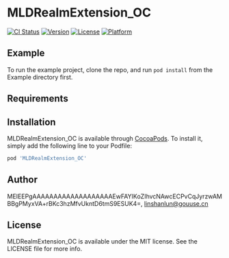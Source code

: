 # MLDRealmExtension_OC

[![CI Status](https://img.shields.io/travis/MEIEEPgAAAAAAAAAAAAAAAAAAAEwFAYIKoZIhvcNAwcECPvCqJyrzwAMBBgPMyxVA+rBKc3hzMfvUkntD6tmS9ESUK4=/MLDRealmExtension_OC.svg?style=flat)](https://travis-ci.org/MEIEEPgAAAAAAAAAAAAAAAAAAAEwFAYIKoZIhvcNAwcECPvCqJyrzwAMBBgPMyxVA+rBKc3hzMfvUkntD6tmS9ESUK4=/MLDRealmExtension_OC)
[![Version](https://img.shields.io/cocoapods/v/MLDRealmExtension_OC.svg?style=flat)](https://cocoapods.org/pods/MLDRealmExtension_OC)
[![License](https://img.shields.io/cocoapods/l/MLDRealmExtension_OC.svg?style=flat)](https://cocoapods.org/pods/MLDRealmExtension_OC)
[![Platform](https://img.shields.io/cocoapods/p/MLDRealmExtension_OC.svg?style=flat)](https://cocoapods.org/pods/MLDRealmExtension_OC)

## Example

To run the example project, clone the repo, and run `pod install` from the Example directory first.

## Requirements

## Installation

MLDRealmExtension_OC is available through [CocoaPods](https://cocoapods.org). To install
it, simply add the following line to your Podfile:

```ruby
pod 'MLDRealmExtension_OC'
```

## Author

MEIEEPgAAAAAAAAAAAAAAAAAAAEwFAYIKoZIhvcNAwcECPvCqJyrzwAMBBgPMyxVA+rBKc3hzMfvUkntD6tmS9ESUK4=, linshanlun@gouuse.cn

## License

MLDRealmExtension_OC is available under the MIT license. See the LICENSE file for more info.
